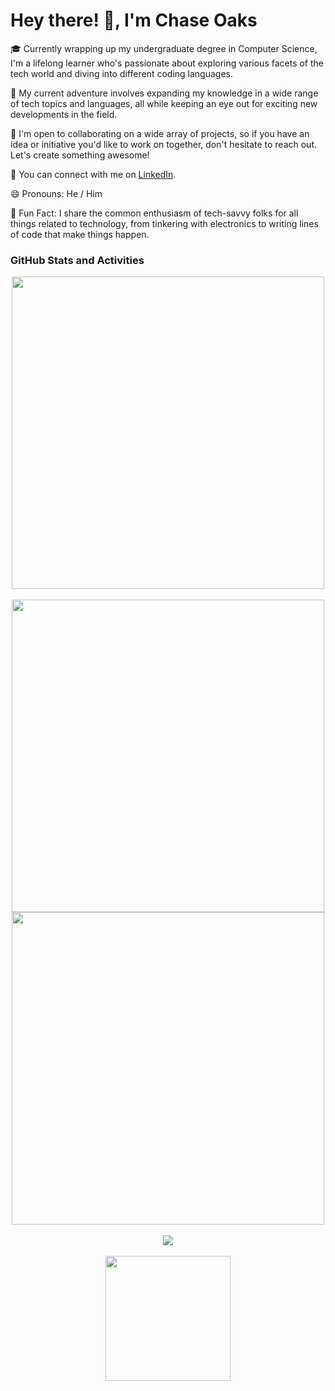 # Hey there! 👋, I'm Chase Oaks

🎓 Currently wrapping up my undergraduate degree in Computer Science, I'm a lifelong learner who's passionate about exploring various facets of the tech world and diving into different coding languages.

🌱 My current adventure involves expanding my knowledge in a wide range of tech topics and languages, all while keeping an eye out for exciting new developments in the field.

🤝 I'm open to collaborating on a wide array of projects, so if you have an idea or initiative you'd like to work on together, don't hesitate to reach out. Let's create something awesome!

💼 You can connect with me on [LinkedIn](https://www.linkedin.com/in/chase-oaks).

😄 Pronouns: He / Him

🌟 Fun Fact: I share the common enthusiasm of tech-savvy folks for all things related to technology, from tinkering with electronics to writing lines of code that make things happen.

### GitHub Stats and Activities

<div align="center">
  <a href="https://github.com/chase0aks">
    <img src="https://github-readme-stats.vercel.app/api/top-langs/?username=chase0aks&layout=compact&langs_count=9&show_icons=true&theme=dark&hide_border=true&text_color=ffffff" width="500" />
  </a>
  <br />
  <br />
  <a href="https://github.com/chase0aks">
    <img src="https://github-readme-stats.vercel.app/api?username=chase0aks&show_icons=true&theme=dark&hide_border=true&text_color=ffffff" width="500" />
  </a>
  <a href="https://github.com/chase0aks">
    <img src="https://github-readme-streak-stats.herokuapp.com/?user=chase0aks&theme=dark&hide_border=true&text_color=ffffff" width="500" />
  </a>
  <br />
  <br />
  <a href="https://github.com/chase0aks">
    <img src="https://github-readme-activity-graph.vercel.app/graph?username=chase0aks&theme=tokyo-night&hide_border=true&text_color=ffffff&color=708090&point=24292e&area=true" />
  </a>
  <br />
  <br />
  <img src="https://komarev.com/ghpvc/?username=chase0aks&style=for-the-badge&color=green" width="200" />
</div>

